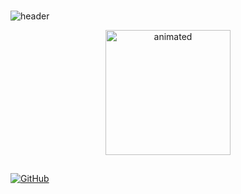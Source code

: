 ### 
![header](https://capsule-render.vercel.app/api?type=wave&color=gradient&height=300&section=header&footer&text=Hi,I'm%20Kahina&fontSize=50&animation=fadeIn)
<p align="center">
 <img width="200px" height=auto src="https://media.giphy.com/media/xT39CV47COkGPZO3HG/giphy.gif" alt="animated" />
</p>

##
[![GitHub](https://github-readme-stats-abserari.vercel.app/api?username=kahija&show_icons=true&bg_color=30,e96443,904e95&title_color=fff&text_color=fff)](https://github.com/kahija)
<!--
**kahija/kahija** is a ✨ _special_ ✨ repository because its `README.md` (this file) appears on your GitHub profile.

Here are some ideas to get you started:

- 🔭 I’m currently working on ...
- 🌱 I’m currently learning ...
- 👯 I’m looking to collaborate on ...
- 🤔 I’m looking for help with ...
- 💬 Ask me about ...
- 📫 How to reach me: ...
- 😄 Pronouns: ...
- ⚡ Fun fact: ...
-->
